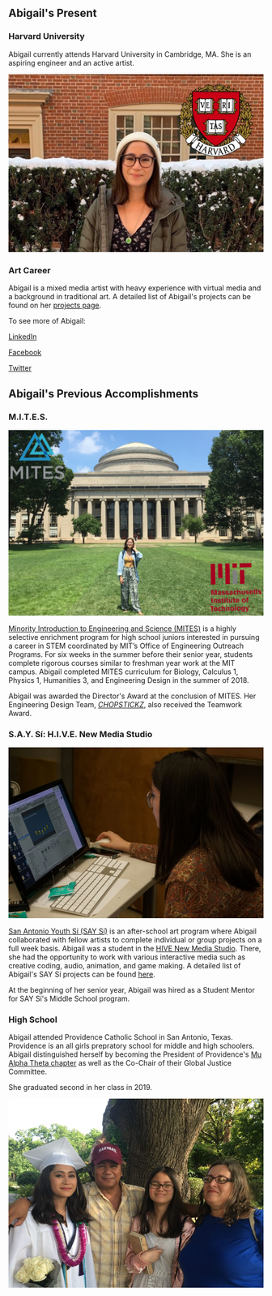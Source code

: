 
## Abigail's Present

### Harvard University

Abigail currently attends Harvard University in Cambridge, MA. She is an aspiring engineer and an active artist. 

![harvard img](https://github.com/abical/abical.github.io/blob/master/p%20image/harvard%20img_%20(2).PNG?raw=true)

### Art Career

Abigail is a mixed media artist with heavy experience with virtual media and a background in traditional art. 
A detailed list of Abigail's projects can be found on her [projects page](./artPage.html). 

To see more of Abigail:

[LinkedIn](https://www.linkedin.com/in/abigail-lockhart-calpito-2019243/)

[Facebook](https://www.facebook.com/abigail.lockhartcalpito)

[Twitter](https://twitter.com/alockcalpito)

## Abigail's Previous Accomplishments

### M.I.T.E.S.

![MITES photo](https://github.com/abical/abical.github.io/blob/master/p%20image/mites%20img.PNG?raw=true)

[Minority Introduction to Engineering and Science (MITES)](https://oeop.mit.edu/programs/mites) is a highly selective enrichment program for high school juniors interested in pursuing a career in STEM coordinated by MIT’s Office of Engineering Outreach Programs. For six weeks in the summer before their senior  year, students complete rigorous courses similar to freshman year work at the MIT campus. Abigail completed MITES curriculum for Biology, Calculus 1, Physics 1, Humanities 3, and Engineering Design in the summer of 2018.

Abigail was awarded the Director's Award at the conclusion of MITES. Her Engineering Design Team, [*CHOPSTICKZ*](./artPage.html#chopstickz), also received the Teamwork Award.

### S.A.Y. Sí: H.I.V.E. New Media Studio

![say si unity photo](https://github.com/abical/abical.github.io/blob/master/p%20image/say%20si%20unity%20photo.JPG?raw=true)

[San Antonio Youth Sí (SAY Sí)](http://saysi.org/) is an after-school art program where Abigail collaborated with fellow artists to complete individual or group projects on a full week basis. 
Abigail was a student in the [HIVE New Media Studio](https://vimeo.com/366822099). There, she had the opportunity to work with various interactive media such as creative coding, audio, animation, and game making. A detailed list of Abigail's SAY Sí projects can be found [here](./artPage.html). 

At the beginning of her senior year, Abigail was hired as a Student Mentor for SAY Sí's Middle School program.


### High School

Abigail attended Providence Catholic School in San Antonio, Texas. Providence is an all girls prepratory school for middle and high schoolers. Abigail distinguished herself by becoming the President of Providence's [Mu Alpha Theta chapter](https://mualphatheta.org/) as well as the Co-Chair of their Global Justice Committee. 

She graduated second in her class in 2019. 

![fam grad photo](https://github.com/abical/abical.github.io/blob/master/p%20image/family%20graduation%20IMAGGGGGGGGGGGGGG.jpg?raw=true)

